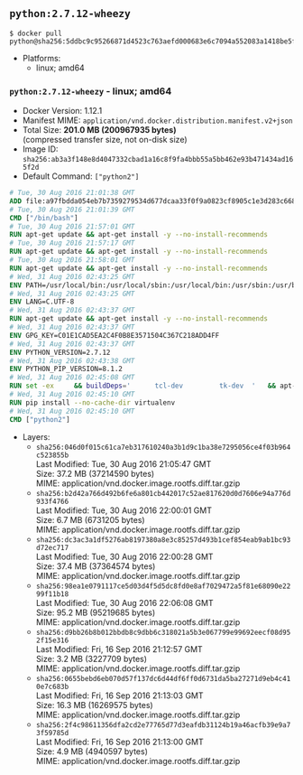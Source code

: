 ## `python:2.7.12-wheezy`

```console
$ docker pull python@sha256:5ddbc9c95266871d4523c763aefd000683e6c7094a552083a1418be5feb33b20
```

-	Platforms:
	-	linux; amd64

### `python:2.7.12-wheezy` - linux; amd64

-	Docker Version: 1.12.1
-	Manifest MIME: `application/vnd.docker.distribution.manifest.v2+json`
-	Total Size: **201.0 MB (200967935 bytes)**  
	(compressed transfer size, not on-disk size)
-	Image ID: `sha256:ab3a3f148e8d4047332cbad1a16c8f9fa4bbb55a5bb462e93b471434ad165f2d`
-	Default Command: `["python2"]`

```dockerfile
# Tue, 30 Aug 2016 21:01:38 GMT
ADD file:a97fbdda054eb7b7359279534d677dcaa33f0f9a0823cf8905c1e3d283c66893 in / 
# Tue, 30 Aug 2016 21:01:39 GMT
CMD ["/bin/bash"]
# Tue, 30 Aug 2016 21:57:01 GMT
RUN apt-get update && apt-get install -y --no-install-recommends 		ca-certificates 		curl 		wget 	&& rm -rf /var/lib/apt/lists/*
# Tue, 30 Aug 2016 21:57:17 GMT
RUN apt-get update && apt-get install -y --no-install-recommends 		bzr 		git 		mercurial 		openssh-client 		subversion 				procps 	&& rm -rf /var/lib/apt/lists/*
# Tue, 30 Aug 2016 21:58:01 GMT
RUN apt-get update && apt-get install -y --no-install-recommends 		autoconf 		automake 		bzip2 		file 		g++ 		gcc 		imagemagick 		libbz2-dev 		libc6-dev 		libcurl4-openssl-dev 		libdb-dev 		libevent-dev 		libffi-dev 		libgeoip-dev 		libglib2.0-dev 		libjpeg-dev 		libkrb5-dev 		liblzma-dev 		libmagickcore-dev 		libmagickwand-dev 		libmysqlclient-dev 		libncurses-dev 		libpng-dev 		libpq-dev 		libreadline-dev 		libsqlite3-dev 		libssl-dev 		libtool 		libwebp-dev 		libxml2-dev 		libxslt-dev 		libyaml-dev 		make 		patch 		xz-utils 		zlib1g-dev 	&& rm -rf /var/lib/apt/lists/*
# Wed, 31 Aug 2016 02:43:25 GMT
ENV PATH=/usr/local/bin:/usr/local/sbin:/usr/local/bin:/usr/sbin:/usr/bin:/sbin:/bin
# Wed, 31 Aug 2016 02:43:25 GMT
ENV LANG=C.UTF-8
# Wed, 31 Aug 2016 02:43:37 GMT
RUN apt-get update && apt-get install -y --no-install-recommends 		tcl 		tk 	&& rm -rf /var/lib/apt/lists/*
# Wed, 31 Aug 2016 02:43:37 GMT
ENV GPG_KEY=C01E1CAD5EA2C4F0B8E3571504C367C218ADD4FF
# Wed, 31 Aug 2016 02:43:37 GMT
ENV PYTHON_VERSION=2.7.12
# Wed, 31 Aug 2016 02:43:38 GMT
ENV PYTHON_PIP_VERSION=8.1.2
# Wed, 31 Aug 2016 02:45:08 GMT
RUN set -ex 	&& buildDeps=' 		tcl-dev 		tk-dev 	' 	&& apt-get update && apt-get install -y $buildDeps --no-install-recommends && rm -rf /var/lib/apt/lists/* 		&& wget -O python.tar.xz "https://www.python.org/ftp/python/${PYTHON_VERSION%%[a-z]*}/Python-$PYTHON_VERSION.tar.xz" 	&& wget -O python.tar.xz.asc "https://www.python.org/ftp/python/${PYTHON_VERSION%%[a-z]*}/Python-$PYTHON_VERSION.tar.xz.asc" 	&& export GNUPGHOME="$(mktemp -d)" 	&& gpg --keyserver ha.pool.sks-keyservers.net --recv-keys "$GPG_KEY" 	&& gpg --batch --verify python.tar.xz.asc python.tar.xz 	&& rm -r "$GNUPGHOME" python.tar.xz.asc 	&& mkdir -p /usr/src/python 	&& tar -xJC /usr/src/python --strip-components=1 -f python.tar.xz 	&& rm python.tar.xz 		&& cd /usr/src/python 	&& ./configure 		--enable-shared 		--enable-unicode=ucs4 	&& make -j$(nproc) 	&& make install 	&& ldconfig 			&& wget -O /tmp/get-pip.py 'https://bootstrap.pypa.io/get-pip.py' 		&& python2 /tmp/get-pip.py "pip==$PYTHON_PIP_VERSION" 		&& rm /tmp/get-pip.py 	&& pip install --no-cache-dir --upgrade --force-reinstall "pip==$PYTHON_PIP_VERSION" 	&& [ "$(pip list |tac|tac| awk -F '[ ()]+' '$1 == "pip" { print $2; exit }')" = "$PYTHON_PIP_VERSION" ] 		&& find /usr/local -depth 		\( 			\( -type d -a -name test -o -name tests \) 			-o 			\( -type f -a -name '*.pyc' -o -name '*.pyo' \) 		\) -exec rm -rf '{}' + 	&& apt-get purge -y --auto-remove $buildDeps 	&& rm -rf /usr/src/python ~/.cache
# Wed, 31 Aug 2016 02:45:10 GMT
RUN pip install --no-cache-dir virtualenv
# Wed, 31 Aug 2016 02:45:10 GMT
CMD ["python2"]
```

-	Layers:
	-	`sha256:046d0f015c61ca7eb317610240a3b1d9c1ba38e7295056ce4f03b964c523855b`  
		Last Modified: Tue, 30 Aug 2016 21:05:47 GMT  
		Size: 37.2 MB (37214590 bytes)  
		MIME: application/vnd.docker.image.rootfs.diff.tar.gzip
	-	`sha256:b2d42a766d492b6fe6a801cb442017c52ae817620d0d7606e94a776d933f4766`  
		Last Modified: Tue, 30 Aug 2016 22:00:01 GMT  
		Size: 6.7 MB (6731205 bytes)  
		MIME: application/vnd.docker.image.rootfs.diff.tar.gzip
	-	`sha256:dc3ac3a1df5276ab8197380a8e3c85257d493b1cef854eab9ab1bc93d72ec717`  
		Last Modified: Tue, 30 Aug 2016 22:00:28 GMT  
		Size: 37.4 MB (37364574 bytes)  
		MIME: application/vnd.docker.image.rootfs.diff.tar.gzip
	-	`sha256:98ea1e0791117ce5d03d4f5d5dc8fd0e8af7029472a5f81e68090e2299f11b18`  
		Last Modified: Tue, 30 Aug 2016 22:06:08 GMT  
		Size: 95.2 MB (95219685 bytes)  
		MIME: application/vnd.docker.image.rootfs.diff.tar.gzip
	-	`sha256:d9bb26b8b012bbdb8c9dbb6c318021a5b3e067799e99692eecf08d952f15e316`  
		Last Modified: Fri, 16 Sep 2016 21:12:57 GMT  
		Size: 3.2 MB (3227709 bytes)  
		MIME: application/vnd.docker.image.rootfs.diff.tar.gzip
	-	`sha256:0655bebd6eb070d57f137dc6d44df6ff0d6731da5ba27271d9eb4c410e7c683b`  
		Last Modified: Fri, 16 Sep 2016 21:13:03 GMT  
		Size: 16.3 MB (16269575 bytes)  
		MIME: application/vnd.docker.image.rootfs.diff.tar.gzip
	-	`sha256:2f4c98611356dfa2cd2e77765d77d3eafdb31124b19a46acfb39e9a73f59785d`  
		Last Modified: Fri, 16 Sep 2016 21:13:00 GMT  
		Size: 4.9 MB (4940597 bytes)  
		MIME: application/vnd.docker.image.rootfs.diff.tar.gzip
